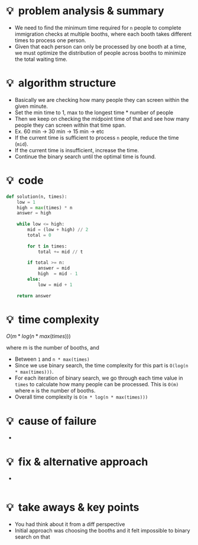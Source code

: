 # 💡  problem analysis & summary

- We need to find the minimum time required for `n` people to complete immigration checks at multiple booths, where each booth takes different times to process one person.
- Given that each person can only be processed by one booth at a time, we must optimize the distribution of people across booths to minimize the total waiting time.

# 💡  algorithm structure

- Basically we are checking how many people they can screen within the given minute.
- Set the min time to 1, max to the longest time * number of people
- Then we keep on checking the midpoint time of that and see how many people they can screen within that time span.
- Ex. 60 min → 30 min → 15 min → etc
- If the current time is sufficient to process `n` people, reduce the time (`mid`).
- If the current time is insufficient, increase the time.
- Continue the binary search until the optimal time is found.

# 💡  code

```python
def solution(n, times):
    low = 1
    high = max(times) * n
    answer = high
    
    while low <= high:
        mid = (low + high) // 2
        total = 0
        
        for t in times:
            total += mid // t
        
        if total >= n:
            answer = mid
            high  = mid - 1
        else:
            low = mid + 1
    
    return answer
```

# 💡  time complexity

$O(m * log(n * max(times)))$

where m is the number of booths, and 

- Between `1` and `n * max(times)`
- Since we use binary search, the time complexity for this part is `O(log(n * max(times)))`.
- For each iteration of binary search, we go through each time value in `times` to calculate how many people can be processed. This is `O(m)` where `m` is the number of booths.
- Overall time complexity is `O(m * log(n * max(times)))`

# 💡  cause of failure

- 

# 💡  fix & alternative approach

- 

```python

```

# 💡  take aways & key points

- You had think about it from a diff perspective
- Initial approach was choosing the booths and it felt impossible to binary search on that